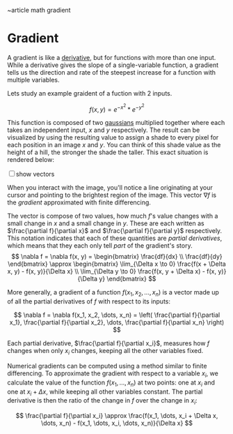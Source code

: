 ~article math gradient
<script src="/js/pg.js"></script>

<style>
canvas {
	width: 100%;
	height: 10em;
    touch-action: none;
}

.math * {
	margin: 0;
}
</style>
# Gradient

A gradient is like a [derivative](/article/derivative), but for functions with more than one input. While a derivative gives the slope of a single-variable function, a gradient tells us the direction and rate of the steepest increase for a function with multiple variables.

Lets study an example graident of a fuction with 2 inputs.

$$
f(x, y) = e^{-x^2} * e^{-y^2}
$$

This function is composed of two [gaussians](https://en.wikipedia.org/wiki/Gaussian_function) multiplied together where each takes an independent input, $x$ and $y$ respectively. The result can be visualized by using the resulting value to assign a shade to every pixel for each position in an image $x$ and $y$. You can think of this shade value as the height of a hill, the stronger the shade the taller. This exact situation is rendered below:
 
<input type="checkbox" onchange="show_vectors^=1;gradient_example({currentTarget: document.getElementById('gradient')}, show_vectors)">show vectors</input>
<canvas id="gradient" onpointermove='gradient_example(event, show_vectors)' onmousemove='gradient_example(event, show_vectors)'></canvas>
<script>
let show_vectors = false;
gradient_example({currentTarget: document.getElementById('gradient')}, show_vectors);
</script>

When you interact with the image, you'll notice a line originating at your cursor and pointing to the brightest region of the image. This vector $\nabla f$ is the _gradient_ approximated with finite differencing. 

The vector is compose of two values, how much $f$'s value changes with a small change in $x$ and a small change in $y$. These are each written as $\frac{\partial f}{\partial x}$ and $\frac{\partial f}{\partial y}$ respectively. This notation indicates that each of these quantities are _partial derivatives_, which means that they each only tell _part_ of the gradient's story.
$$
\nabla f =
\nabla f(x, y) =
\begin{bmatrix}
\frac{df}{dx} \\
\frac{df}{dy}
\end{bmatrix} \approx 
\begin{bmatrix}
\lim_{\Delta x \to 0} \frac{f(x + \Delta x, y) - f(x, y)}{\Delta x} \\
\lim_{\Delta y \to 0} \frac{f(x, y + \Delta x) - f(x, y)}{\Delta y}
\end{bmatrix}
$$

More generally, a gradient of a function $f(x_1, x_2, \dots, x_n)$ is a vector made up of all the partial derivatives of $f$ with respect to its inputs:

$$
\nabla f = \nabla f(x_1, x_2, \dots, x_n) = \left( \frac{\partial f}{\partial x_1}, \frac{\partial f}{\partial x_2}, \dots, \frac{\partial f}{\partial x_n} \right)
$$

Each partial derivative, $\frac{\partial f}{\partial x_i}$, measures how $f$ changes when only $x_i$ changes, keeping all the other variables fixed.

Numerical gradients can be computed using a method similar to finite differencing. To approximate the gradient with respect to a variable $x_i$, we calculate the value of the function $f(x_1, \dots, x_n)$ at two points: one at $x_i$ and one at $x_i + \Delta x$, while keeping all other variables constant. The partial derivative is then the ratio of the change in $f$ over the change in $x_i$:

$$
\frac{\partial f}{\partial x_i} \approx \frac{f(x_1, \dots, x_i + \Delta x, \dots, x_n) - f(x_1, \dots, x_i, \dots, x_n)}{\Delta x}
$$

<!-- ### What Does the Gradient Mean?

The gradient points in the direction where the function $f$ increases the fastest. Its size, or magnitude, tells us how steep that increase is. For example, if $f(x, y)$ represents the height of a hill, the gradient at any point $(x, y)$ shows the direction of the steepest slope and how steep it is. 

Another way to think about it is that the gradient is always perpendicular to the "level curves" of the function. These are the curves where $f(x, y)$ is constant, like contour lines on a map. 
 -->